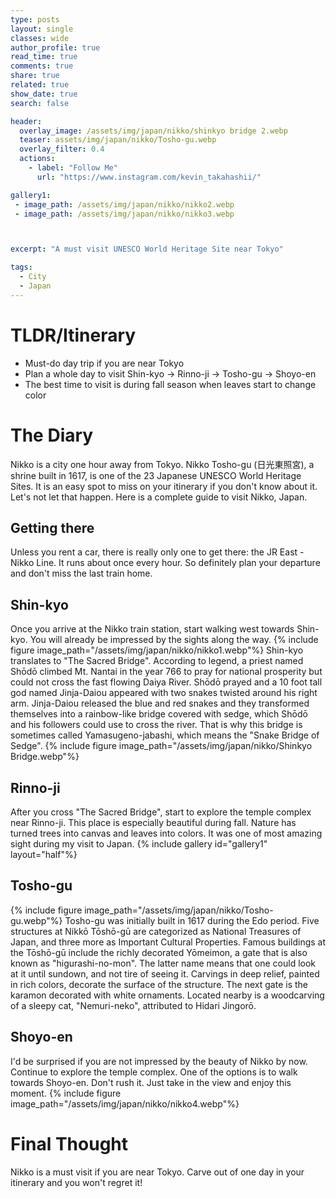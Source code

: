 ```yaml
---
type: posts
layout: single
classes: wide
author_profile: true
read_time: true
comments: true
share: true
related: true
show_date: true
search: false

header:
  overlay_image: /assets/img/japan/nikko/shinkyo bridge 2.webp
  teaser: assets/img/japan/nikko/Tosho-gu.webp
  overlay_filter: 0.4
  actions:
    - label: "Follow Me"
      url: "https://www.instagram.com/kevin_takahashii/"

gallery1:
 - image_path: /assets/img/japan/nikko/nikko2.webp
 - image_path: /assets/img/japan/nikko/nikko3.webp



excerpt: "A must visit UNESCO World Heritage Site near Tokyo"

tags:
  - City
  - Japan
---
```


# TLDR/Itinerary
* Must-do day trip if you are near Tokyo
* Plan a whole day to visit Shin-kyo -> Rinno-ji -> Tosho-gu -> Shoyo-en
* The best time to visit is during fall season when leaves start to change color

# The Diary
Nikko is a city one hour away from Tokyo. Nikko Tosho-gu (日光東照宮), a shrine built in 1617, is one of the 23 Japanese UNESCO World Heritage Sites. It is an easy spot to miss on your itinerary if you don't know about it. Let's not let that happen. Here is a complete guide to visit Nikko, Japan.

## Getting there
Unless you rent a car, there is really only one to get there: the JR East - Nikko Line. It runs about once every hour. So definitely plan your departure and don't miss the last train home.

## Shin-kyo
Once you arrive at the Nikko train station, start walking west towards Shin-kyo. You will already be impressed by the sights along the way.
{% include figure image_path="/assets/img/japan/nikko/nikko1.webp"%}
Shin-kyo translates to "The Sacred Bridge". According to legend, a priest named Shōdō climbed Mt. Nantai in the year 766 to pray for national prosperity but could not cross the fast flowing Daiya River. Shōdō prayed and a 10 foot tall god named Jinja-Daiou appeared with two snakes twisted around his right arm. Jinja-Daiou released the blue and red snakes and they transformed themselves into a rainbow-like bridge covered with sedge, which Shōdō and his followers could use to cross the river. That is why this bridge is sometimes called Yamasugeno-jabashi, which means the "Snake Bridge of Sedge".
{% include figure image_path="/assets/img/japan/nikko/Shinkyo Bridge.webp"%}

## Rinno-ji
After you cross "The Sacred Bridge", start to explore the temple complex near Rinno-ji. This place is especially beautiful during fall. Nature has turned trees into canvas and leaves into colors. It was one of most amazing sight during my visit to Japan.
{% include gallery id="gallery1" layout="half"%}

## Tosho-gu
{% include figure image_path="/assets/img/japan/nikko/Tosho-gu.webp"%}
Tosho-gu was initially built in 1617 during the Edo period. Five structures at Nikkō Tōshō-gū are categorized as National Treasures of Japan, and three more as Important Cultural Properties. Famous buildings at the Tōshō-gū include the richly decorated Yōmeimon, a gate that is also known as "higurashi-no-mon". The latter name means that one could look at it until sundown, and not tire of seeing it. Carvings in deep relief, painted in rich colors, decorate the surface of the structure. The next gate is the karamon decorated with white ornaments. Located nearby is a woodcarving of a sleepy cat, "Nemuri-neko", attributed to Hidari Jingorō.


## Shoyo-en
I'd be surprised if you are not impressed by the beauty of Nikko by now. Continue to explore the temple complex. One of the options is to walk towards Shoyo-en. Don't rush it. Just take in the view and enjoy this moment.
{% include figure image_path="/assets/img/japan/nikko/nikko4.webp"%}


# Final Thought
Nikko is a must visit if you are near Tokyo. Carve out of one day in your itinerary and you won't regret it!
